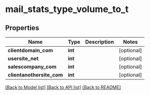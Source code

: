 # mail_stats_type_volume_to_t

## Properties
Name | Type | Description | Notes
------------ | ------------- | ------------- | -------------
**clientdomain_com** | **int** |  | [optional] 
**usersite_net** | **int** |  | [optional] 
**salescompany_com** | **int** |  | [optional] 
**clientanothersite_com** | **int** |  | [optional] 

[[Back to Model list]](../README.md#documentation-for-models) [[Back to API list]](../README.md#documentation-for-api-endpoints) [[Back to README]](../README.md)


